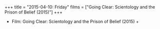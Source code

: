 +++
title = "2015-04-10: Friday"
films = ["Going Clear: Scientology and the Prison of Belief (2015)"]
+++


* Film: Going Clear: Scientology and the Prison of Belief (2015) +
